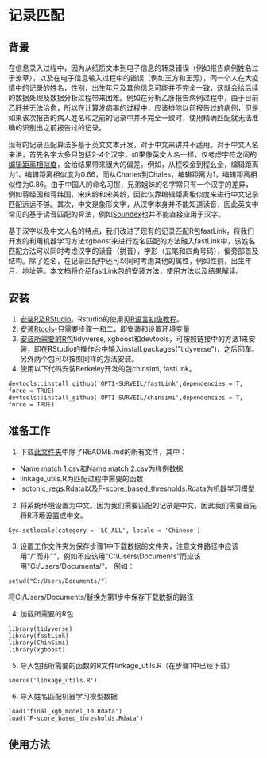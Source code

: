 # 记录匹配

## 背景
在信息录入过程中，因为从纸质文本到电子信息的转录错误（例如报告病例姓名过于潦草），以及在电子信息输入过程中的错误（例如王方和王芳），同一个人在大疫情中的记录的姓名，性别，出生年月及其他信息可能并不完全一致，这就会给后续的数据处理及数据分析过程带来困难。例如在分析乙肝报告病例过程中，由于目前乙肝并无法治愈，所以在计算发病率的过程中，应该排除以前报告过的病例，但是如果该次报告的病人姓名和之前的记录中并不完全一致时，使用精确匹配就无法准确的识别出之前报告过的记录。

现有的记录匹配算法多基于英文文本开发，对于中文来讲并不适用。对于中文人名来讲，首先名字大多只包括2-4个汉字，如果像英文人名一样，仅考虑字符之间的[编辑距离相似度](https://www.cnblogs.com/ivanyb/archive/2011/11/25/2263356.html)，会给结果带来很大的偏差。例如，从程咬金到程幺金，编辑距离为1，编辑距离相似度为0.66，而从Charles到Chales，编辑距离为1，编辑距离相似性为0.86。由于中国人的命名习惯，兄弟姐妹的名字常只有一个汉字的差异，例如蒋经国和蒋纬国，宋庆龄和宋美龄，因此仅靠编辑距离相似度来进行中文记录匹配远远不够。其次，中文是象形文字，从汉字本身并不能知道读音，因此英文中常见的基于读音匹配的算法，例如[Soundex](https://riddickbryant.iteye.com/blog/561665)也并不能直接应用于汉字。

基于汉字以及中文人名的特点，我们改进了现有的记录匹配R包fastLink，将我们开发的利用机器学习方法xgboost来进行姓名匹配的方法融入fastLink中，该姓名匹配方法可以同时考虑汉字的读音（拼音），字形（五笔和四角号码），偏旁部首及结构。除了姓名，在记录匹配中还可以同时考虑其他的属性，例如性别，出生年月，地址等。本文档将介绍fastLink包的安装方法，使用方法以及结果解读。

## 安装
1. [安装R及RStudio](https://blog.csdn.net/Joshua_HIT/article/details/73741139)。Rstudio的使用见[R语言初级教程](https://zhuanlan.zhihu.com/p/45503712)。
2. [安装Rtools](https://www.cnblogs.com/liugh/p/9937489.html)-只需要步骤一和二，即安装和设置环境变量
3. [安装所需要的R包](http://blog.sciencenet.cn/blog-2379401-936653.html)tidyverse, xgboost和devtools，可按照链接中的方法1来安装，即在RStudio的操作台中输入install.packages("tidyverse")，之后回车。另外两个包可以按照同样的方法安装。 
4. 使用以下代码安装Berkeley开发的包chinsimi, fastLink。
```
devtools::install_github('OPTI-SURVEIL/fastLink',dependencies = T, force = TRUE)
devtools::install_github('OPTI-SURVEIL/chinsimi',dependencies = T, force = TRUE)
```

## 准备工作
1. 下载[此文件夹](https://github.com/OPTI-SURVEIL/RLManual)中除了README.md的所有文件，其中：
* Name match 1.csv和Name match 2.csv为样例数据
* linkage_utils.R为匹配过程中需要的函数
* isotonic_regs.Rdata以及F-score_based_thresholds.Rdata为机器学习模型


2. 将系统环境设置为中文。因为我们需要匹配的记录是中文，因此我们需要首先将R环境设置成中文。
```
Sys.setlocale(category = 'LC_ALL', locale = 'Chinese')
```


3. 设置工作文件夹为保存步骤1中下载数据的文件夹，注意文件路径中应该用"/"而非"\"，例如不应该用"C:\Users\Documents\"而应该用"C:/Users/Documents/"。 例如：
```
setwd("C:/Users/Documents/")
```
将C:/Users/Documents/替换为第1步中保存下载数据的路径


4. 加载所需要的R包
```
library(tidyverse)
library(fastLink)
library(ChinSimi)
library(xgboost)
```


5. 导入包括所需要的函数的R文件linkage_utils.R（在步骤1中已经下载）
```
source('linkage_utils.R')
```


6. 导入姓名匹配机器学习模型数据
```
load('final_xgb_model_10.Rdata')
load('F-score_based_thresholds.Rdata')
```


## 使用方法

